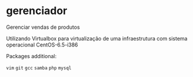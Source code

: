 gerenciador
===========

Gerenciar vendas de produtos

Utilizando Virtualbox para virtualização de uma infraestrutura com sistema operacional CentOS-6.5-i386

Packages additional:

``vim``
``git``
``gcc``
``samba``
``php``
``mysql``